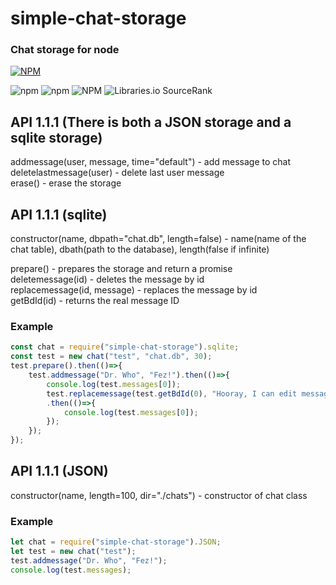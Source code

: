 # simple-chat-storage
### Chat storage for node  
[![NPM](https://nodei.co/npm/simple-chat-storage.png)](https://nodei.co/npm/simple-chat-storage/)  

![npm](https://img.shields.io/npm/v/simple-chat-storage)
![npm](https://img.shields.io/npm/dt/simple-chat-storage)
![NPM](https://img.shields.io/npm/l/simple-chat-storage)
![Libraries.io SourceRank](https://img.shields.io/librariesio/sourcerank/npm/simple-chat-storage)


## API 1.1.1 (There is both a JSON storage and a sqlite storage)
  
addmessage(user, message, time="default") - add message to chat  
deletelastmessage(user) - delete last user message  
erase() - erase the storage

## API 1.1.1 (sqlite)

constructor(name, dbpath="chat.db", length=false) - name(name of the chat table),  dbath(path to the database), length(false if infinite)

prepare() - prepares the storage and return a promise  
deletemessage(id) - deletes the message by id  
replacemessage(id, message) - replaces the message by id  
getBdId(id) - returns the real message ID  

### Example
```javascript
const chat = require("simple-chat-storage").sqlite;
const test = new chat("test", "chat.db", 30);
test.prepare().then(()=>{
	test.addmessage("Dr. Who", "Fez!").then(()=>{
		console.log(test.messages[0]);
		test.replacemessage(test.getBdId(0), "Hooray, I can edit messages.")
		.then(()=>{
			console.log(test.messages[0]);
		});
	});
});
```

## API 1.1.1 (JSON)

constructor(name, length=100, dir="./chats") - constructor of chat class  

### Example
```javascript
let chat = require("simple-chat-storage").JSON;
let test = new chat("test");
test.addmessage("Dr. Who", "Fez!");
console.log(test.messages);
```